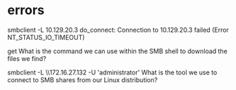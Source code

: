 # errors

 smbclient -L  10.129.20.3
do_connect: Connection to 10.129.20.3 failed (Error NT_STATUS_IO_TIMEOUT)

  get  What is the command we can use within the SMB shell to download the files we find? 



smbclient -L \\\\172.16.27.132 -U 'administrator' What is the tool we use to connect to SMB shares from our Linux distribution? 
